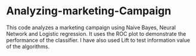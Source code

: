 # Analyzing-marketing-Campaign
This code analyzes a marketing campaign using Naive Bayes, Neural Network and Logistic regression. It uses the ROC plot to demonstrate the performance of the classifier. I have also used Lift to test information value of the algorithms.
